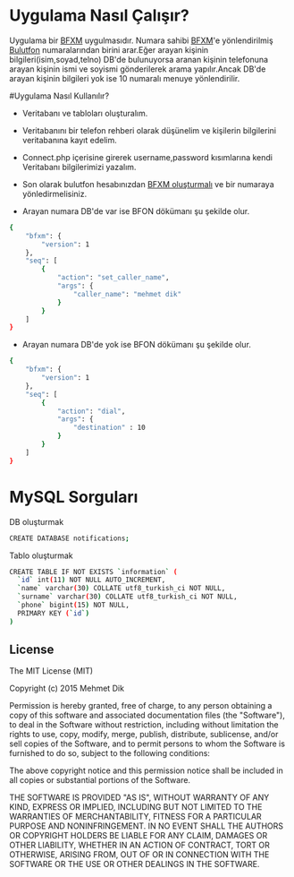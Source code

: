 # Uygulama Nasıl Çalışır?
Uygulama bir [BFXM] uygulmasıdır. Numara sahibi [BFXM]'e yönlendirilmiş [Bulutfon] numaralarından birini arar.Eğer arayan kişinin bilgileri(isim,soyad,telno) DB'de bulunuyorsa aranan kişinin telefonuna arayan kişinin ismi ve soyismi gönderilerek arama yapılır.Ancak DB'de arayan kişinin bilgileri yok ise 10 numaralı menuye yönlendirilir.


#Uygulama Nasıl Kullanılır?
- Veritabanı ve tabloları oluşturalım.
- Veritabanını bir telefon rehberi olarak düşünelim ve kişilerin bilgilerini veritabanına kayıt edelim.
- Connect.php içerisine girerek username,password kısımlarına kendi Veritabanı bilgilerimizi yazalım.
- Son olarak bulutfon hesabınızdan [BFXM oluşturmalı] ve bir numaraya yönledirmelisiniz.




- Arayan numara DB'de var ise BFON dökümanı şu şekilde olur.
```sh
{
    "bfxm": {
        "version": 1
    },
    "seq": [
        {
            "action": "set_caller_name",
            "args": {
                "caller_name": "mehmet dik"
            }
        }
    ]
}
```

- Arayan numara DB'de yok ise BFON dökümanı şu şekilde olur.
```sh
{
    "bfxm": {
        "version": 1
    },
    "seq": [
        {
            "action": "dial",
            "args": {
                "destination" : 10
            }
        }
    ]
}
```

# MySQL Sorguları
DB oluşturmak

```sh
CREATE DATABASE notifications;
```

Tablo oluşturmak

```sh
CREATE TABLE IF NOT EXISTS `information` (
  `id` int(11) NOT NULL AUTO_INCREMENT,
  `name` varchar(30) COLLATE utf8_turkish_ci NOT NULL,
  `surname` varchar(30) COLLATE utf8_turkish_ci NOT NULL,
  `phone` bigint(15) NOT NULL,
  PRIMARY KEY (`id`)
)
```

License
----

The MIT License (MIT)

Copyright (c) 2015 Mehmet Dik

Permission is hereby granted, free of charge, to any person obtaining a copy of this software and associated documentation files (the "Software"), to deal in the Software without restriction, including without limitation the rights to use, copy, modify, merge, publish, distribute, sublicense, and/or sell copies of the Software, and to permit persons to whom the Software is furnished to do so, subject to the following conditions:

The above copyright notice and this permission notice shall be included in all copies or substantial portions of the Software.

THE SOFTWARE IS PROVIDED "AS IS", WITHOUT WARRANTY OF ANY KIND, EXPRESS OR IMPLIED, INCLUDING BUT NOT LIMITED TO THE WARRANTIES OF MERCHANTABILITY, FITNESS FOR A PARTICULAR PURPOSE AND NONINFRINGEMENT. IN NO EVENT SHALL THE AUTHORS OR COPYRIGHT HOLDERS BE LIABLE FOR ANY CLAIM, DAMAGES OR OTHER LIABILITY, WHETHER IN AN ACTION OF CONTRACT, TORT OR OTHERWISE, ARISING FROM, OUT OF OR IN CONNECTION WITH THE SOFTWARE OR THE USE OR OTHER DEALINGS IN THE SOFTWARE.


[BFXM]:https://github.com/bulutfon/documents/tree/master/BFXM
[Bulutfon]:https://www.bulutfon.com/
[BFXM oluşturmalı]:https://www.youtube.com/watch?v=4DeFu8JvG3o
